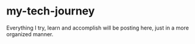 # my-tech-journey
Everything I try, learn and accomplish will be posting here, just in a more organized manner.
